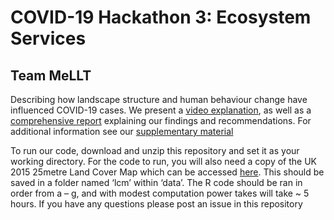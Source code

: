 # COVID-19 Hackathon 3: Ecosystem Services
## Team MeLLT
Describing how landscape structure and human behaviour change have influenced COVID-19 cases. We present a [video explanation](https://www.youtube.com/watch?v=3WPH1QiaB-E&feature=youtu.be), as well as a [comprehensive report](https://github.com/GitTFJ/MeLLT_COVID-19_ecosystem_service_hackathon/blob/master/Report.pdf) explaining our findings and recommendations. For additional information see our [supplementary material]()



To run our code, download and unzip this repository and set it as your working directory. For the code to run, you will also need a copy of the UK 2015 25metre Land Cover Map which can be accessed [here](https://data.gov.uk/dataset/eab28327-9067-4d35-b916-b4ad46534c3c/land-cover-map-2015-25m-raster-gb). This should be saved in a folder named ‘lcm’ within ‘data’. The R code should be ran in order from a – g, and with modest computation power takes will take ~ 5 hours. If you have any questions please post an issue in this repository
